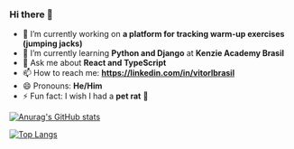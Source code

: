 ### Hi there 👋

- 🔭 I’m currently working on **a platform for tracking warm-up exercises (jumping jacks)**
- 🌱 I’m currently learning **Python and Django** at **Kenzie Academy Brasil**
- 💬 Ask me about **React and TypeScript**
- 📫 How to reach me: **https://linkedin.com/in/vitorlbrasil**
- 😄 Pronouns: **He/Him**
- ⚡ Fun fact: I wish I had a **pet rat** 🐀

[![Anurag's GitHub stats](https://github-readme-stats.vercel.app/api?username=vitorlbrasil&count_private=true&show_icons=true&theme=blue-green)](https://github.com/anuraghazra/github-readme-stats)

[![Top Langs](https://github-readme-stats.vercel.app/api/top-langs/?username=vitorlbrasil)](https://github.com/anuraghazra/github-readme-stats)


<!-- - 👯 I’m looking to collaborate on ... -->
<!-- - 🤔 I’m looking for help with ... -->
